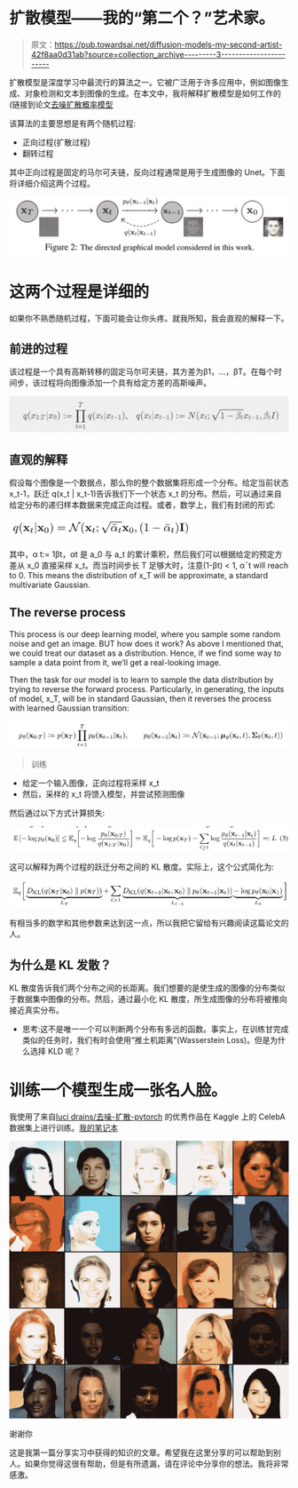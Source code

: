 # 扩散模型——我的“第二个？”艺术家。

> 原文：<https://pub.towardsai.net/diffusion-models-my-second-artist-42f8aa0d31ab?source=collection_archive---------3----------------------->

扩散模型是深度学习中最流行的算法之一。它被广泛用于许多应用中，例如图像生成、对象检测和文本到图像的生成。在本文中，我将解释扩散模型是如何工作的(链接到论文[去噪扩散概率模型](https://arxiv.org/pdf/2006.11239v2.pdf)

该算法的主要思想是有两个随机过程:

*   正向过程(扩散过程)
*   翻转过程

其中正向过程是固定的马尔可夫链，反向过程通常是用于生成图像的 Unet。下面将详细介绍这两个过程。

![](img/5d0f07ac21c8524a3ec9f38af175effd.png)

# 这两个过程是详细的

如果你不熟悉随机过程，下面可能会让你头疼。就我所知，我会直观的解释一下。

## 前进的过程

该过程是一个具有高斯转移的固定马尔可夫链，其方差为β1，…，βT。在每个时间步，该过程将向图像添加一个具有给定方差的高斯噪声。

![](img/84569d253dcd09dcf0ca88c1dd80f4d7.png)

## 直观的解释

假设每个图像是一个数据点，那么你的整个数据集将形成一个分布。给定当前状态 x_t-1，跃迁 q(x_t | x_t-1)告诉我们下一个状态 x_t 的分布。然后，可以通过来自给定分布的递归样本数据来完成正向过程。或者，数学上，我们有封闭的形式:

![](img/404cc9edaca6226f7c5e43457880099f.png)

其中，α t:= 1βt，αt 是 a_0 与 a_t 的累计乘积，然后我们可以根据给定的预定方差从 x_0 直接采样 x_t。而当时间步长 T 足够大时，注意(1-βt) < 1, α¯t will reach to 0\. This means the distribution of x_T will be approximate, a standard multivariate Gaussian.

## The reverse process

This process is our deep learning model, where you sample some random noise and get an image. BUT how does it work? As above I mentioned that, we could treat our dataset as a distribution. Hence, if we find some way to sample a data point from it, we’ll get a real-looking image.

Then the task for our model is to learn to sample the data distribution by trying to reverse the forward process. Particularly, in generating, the inputs of model, x_T, will be in standard Gaussian, then it reverses the process with learned Gaussian transition:

![](img/e75a7a0f98e848c6aa0654a893b51d73.png)

>训练

*   给定一个输入图像，正向过程将采样 x_t
*   然后，采样的 x_t 将馈入模型，并尝试预测图像

然后通过以下方式计算损失:

![](img/a4258ce9082c5cefdf4e8ffac5b2144b.png)

这可以解释为两个过程的跃迁分布之间的 KL 散度。实际上，这个公式简化为:

![](img/aab53ebfdf97548b74c847bec1c82bf1.png)

有相当多的数学和其他参数来达到这一点，所以我把它留给有兴趣阅读这篇论文的人。

## 为什么是 KL 发散？

KL 散度告诉我们两个分布之间的长距离。我们想要的是使生成的图像的分布类似于数据集中图像的分布。然后，通过最小化 KL 散度，所生成图像的分布将被推向接近真实分布。

*   思考:这不是唯一一个可以判断两个分布有多远的函数。事实上，在训练甘完成类似的任务时，我们有时会使用“推土机距离”(Wasserstein Loss)。但是为什么选择 KLD 呢？

# 训练一个模型生成一张名人脸。

我使用了来自[luci drains/去噪-扩散-pytorch](https://github.com/lucidrains/denoising-diffusion-pytorch) 的优秀作品在 Kaggle 上的 CelebA 数据集上进行训练。[我的笔记本](https://www.kaggle.com/code/minguer/fake-celeb-with-diffusion-models)

![](img/cfdd6c64f0ccc93273d41e0a5b7fbf75.png)

谢谢你

这是我第一篇分享实习中获得的知识的文章。希望我在这里分享的可以帮助到别人。如果你觉得这很有帮助，但是有所遗漏，请在评论中分享你的想法。我将非常感激。